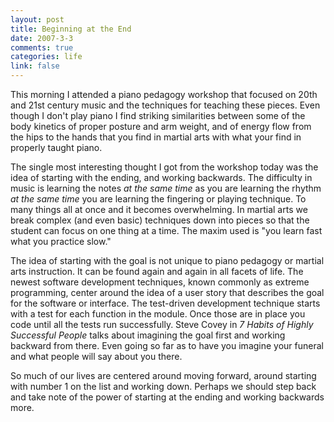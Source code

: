 ```yaml
--- 
layout: post
title: Beginning at the End
date: 2007-3-3
comments: true
categories: life
link: false
---
```

This morning I attended a piano pedagogy workshop that focused on 20th and 21st century music and the techniques for teaching these pieces. Even though I don't play piano I find striking similarities between some of the body kinetics of proper posture and arm weight, and of energy flow from the hips to the hands that you find in martial arts with what your find in properly taught piano.

The single most interesting thought I got from the workshop today was the idea of starting with the ending, and working backwards. The difficulty in music is learning the notes <i>at the same time</i> as you are learning the rhythm <i>at the same time</i> you are learning the fingering  or playing technique. To many things all at once and it becomes overwhelming. In martial arts we break complex (and even basic) techniques down into pieces so that the student can focus on one thing at a time. The maxim used is "you learn fast what you practice slow."

The idea of starting with the goal is not unique to piano pedagogy or martial arts instruction. It can be found again and again in all facets of life. The newest software development techniques, known commonly as extreme programming, center around the idea of a user story that describes the goal for the software or interface. The test-driven development technique starts with a test for each function in the module. Once those are in place you code until all the tests run successfully. Steve Covey in <i>7 Habits of Highly Successful People</i> talks about imagining the goal first and working backward from there. Even going so far as to have you imagine your funeral and what people will say about you there.

So much of our lives are centered around moving forward, around starting with number 1 on the list and working down. Perhaps we should step back and take note of the power of starting at the ending and working backwards more.
